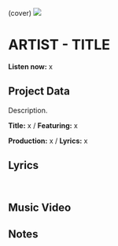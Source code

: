 (cover) ![](57175019_319474918741616_8502199518755923887_n.jpg)

# ARTIST - TITLE

**Listen now:** x

## Project Data

Description.


**Title:** x / **Featuring:** x

**Production:** x / **Lyrics:** x

## Lyrics

```


```

## Music Video


## Notes
